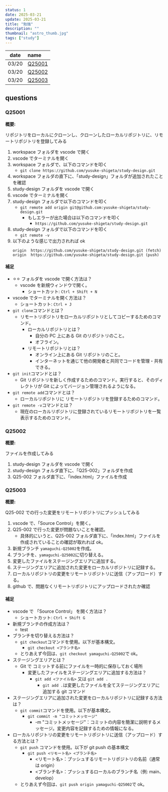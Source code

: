 ```yaml
---
status: 1
date: 2025-03-21
update: 2025-03-21
title: "勉強"
description: ""
thumbnail: "astro_thumb.jpg"
tags: ["study"]
---
```


| date  | name              |
| :---: | :---------------- |
| 03/20 | [Q25001](#q25001) |
| 03/20 | [Q25002](#q25002) |
| 03/20 | [Q25003](#q25003) |

## questions

### Q25001

**概要:**

リポジトリをローカルにクローンし、クローンしたローカルリポジトリに、リモートリポジトリを登録してみる

1. workspace フォルダを vscode で開く
2. vscode でターミナルを開く
3. workspace フォルダで、以下のコマンドを叩く
   - `git clone https://github.com/yusuke-shigeta/study-design.git`
4. workspace フォルダの直下に、「study-design」フォルダが追加されたことを確認
5. study-design フォルダを vscode で開く
6. vscode でターミナルを開く
7. study-design フォルダで以下のコマンドを叩く
   - `git remote add origin git@github.com:yusuke-shigeta/study-design.git`
     - もしエラーが出た場合は以下のコマンドを叩く
       - `https://github.com/yusuke-shigeta/study-design.git`
8. study-design フォルダで以下のコマンドを叩く
   - `git remote -v`
9. 以下のような感じで出力されれば ok
   ```
   origin  https://github.com/yusuke-shigeta/study-design.git (fetch)
   origin  https://github.com/yusuke-shigeta/study-design.git (push)
   ```

#### 補足

- ⚪︎⚪︎ フォルダを vscode で開く方法は？
  - vscode を新規ウィンドウで開く。
    - ショートカット: `Ctrl + Shift + N`
- vscode でターミナルを開く方法は？
  - ショートカット: `Ctrl + J`
- `git clone`コマンドとは？
  - リモートリポジトリをローカルリポジトリとしてコピーするためのコマンド。
    - ローカルリポジトリとは？
      - 自分の PC 上にある Git のリポジトリのこと。
      - オフライン。
    - リモートリポジトリとは？
      - オンライン上にある Git リポジトリのこと。
      - インターネットを通じて他の開発者と共同でコードを管理・共有できる。
- `git init`コマンドとは？
  - Git リポジトリを新しく作成するためのコマンド。実行すると、そのディレクトリが Git によってバージョン管理されるようになる。
- `git remote add`コマンドとは？
  - ローカルリポジトリに リモートリポジトリを登録するためのコマンド。
- `git remote -v`コマンドとは？
  - 現在のローカルリポジトリに登録されているリモートリポジトリを一覧表示するためのコマンド。

### Q25002

**概要:**

ファイルを作成してみる

1. study-design フォルダを vscode で開く
2. study-design フォルダ直下に、「Q25-002」フォルダを作成
3. Q25-002 フォルダ直下に、「index.html」ファイルを作成

### Q25003

**概要:**

Q25-002 での行った変更をリモートリポジトリにプッシュしてみる

1. vscode で、「Source Control」を開く。
2. Q25-002 で行った変更が問題ないことを確認。
   - 具体的にいうと、Q25-002 フォルダ直下に、「index.html」ファイルを作成されていることの確認が取れれば ok。
3. 新規ブランチ `yamaguchi-Q25002`を作成。
4. ブランチを、`yamaguchi-Q25002`に切り替える。
5. 変更したファイルをステージングエリアに追加する。
6. ステージングエリアに追加された変更をローカルリポジトリに記録する。
7. ローカルリポジトリの変更をリモートリポジトリに送信（アップロード）する。
8. github で、問題なくリモートリポジトリにアップロードされたか確認

#### 補足

- vscode で 「Source Control」 を開く方法は？
  - ショートカット: `Ctrl + Shift G`
- 新規ブランチの作成方法は？
  - test
- ブランチを切り替える方法は？
  - `git checkout`コマンドを使用。以下が基本構文。
    - `git checkout <ブランチ名>`
  - とりあえず今回は、`git checkout yamaguchi-Q25002`で ok。
- ステージングエリアとは？
  - Git で コミットする前にファイルを一時的に保存しておく場所
    - 変更したファイルをステージングエリアに追加する方法は？
      - `git add <ファイル名>` 又は `git add .`
        - `git add .`は変更したファイルを全てステージングエリアに追加する git コマンド
- ステージングエリアに追加された変更をローカルリポジトリに記録する方法は？
  - `git commit`コマンドを使用。以下が基本構文。
    - `git commit -m "コミットメッセージ"`
      - -m "コミットメッセージ"：コミットの内容を簡潔に説明するメッセージ。変更内容を記録するための情報になる。
- ローカルリポジトリの変更をリモートリポジトリに送信（アップロード）する方法とは？
  - `git push` コマンドを使用。以下が git push の基本構文
    - `git push <リモート名> <ブランチ名>`
      - <リモート名>：プッシュするリモートリポジトリの名前（通常は origin）
      - <ブランチ名>：プッシュするローカルのブランチ名（例: main、develop）
  - とりあえず今回は、`git push origin yamaguchi-Q25002`で ok。
